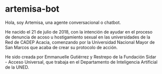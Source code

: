 # artemisa-bot
Hola, soy Artemisa, una agente conversacional o chatbot.

He nacido el 21 de julio de 2018, con la intención de ayudar en el proceso de denuncia de acoso u hostigamiento sexual en las universidades de la Red de CADEP Acacia, comenzando por la Universidad Nacional Mayor de San Marcos que acaba de crear su protocolo de acción.

He sido creada por Emmanuelle Gutiérrez y Restrepo de la Fundación Sidar - Acceso Universal, que trabaja en el Departamento de Inteligencia Artificial de la UNED.
